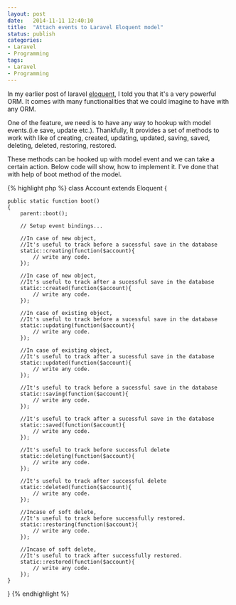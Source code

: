 ```yaml
---
layout: post
date:   2014-11-11 12:40:10
title:  "Attach events to Laravel Eloquent model"
status: publish
categories:
- Laravel
- Programming
tags:
- Laravel
- Programming
---
```


In my earlier post of laravel [eloquent](http://www.sdavara.com/delete-eloquent-model-laravel/), I told you that it's a very powerful ORM. It comes with many functionalities that we could imagine to have with any ORM.

One of the feature, we need is to have any way to hookup with model events.(i.e save, update etc.). Thankfully, It provides a set of methods to work with like of creating, created, updating, updated, saving, saved, deleting, deleted, restoring, restored.

These methods can be hooked up with model event and we can take a certain action. Below code will show, how to implement it. I've done that with help of boot method of the model.

{% highlight php %}
    class Account extends Eloquent {

    public static function boot()
    {
        parent::boot();

        // Setup event bindings...

        //In case of new object,
        //It's useful to track before a sucessful save in the database
        static::creating(function($account){
            // write any code.
        });

        //In case of new object,
        //It's useful to track after a sucessful save in the database
        static::created(function($account){
            // write any code.
        });

        //In case of existing object,
        //It's useful to track before a sucessful save in the database
        static::updating(function($account){
            // write any code.
        });

        //In case of existing object,
        //It's useful to track after a sucessful save in the database
        static::updated(function($account){
            // write any code.
        });

        //It's useful to track before a sucessful save in the database
        static::saving(function($account){
            // write any code.
        });

        //It's useful to track after a sucessful save in the database
        static::saved(function($account){
            // write any code.
        });

        //It's useful to track before successful delete
        static::deleting(function($account){
            // write any code.
        });

        //It's useful to track after successful delete
        static::deleted(function($account){
            // write any code.
        });

        //Incase of soft delete,
        //It's useful to track before successfully restored.
        static::restoring(function($account){
            // write any code.
        });

        //Incase of soft delete,
        //It's useful to track after successfully restored.
        static::restored(function($account){
            // write any code.
        });
    }

}
{% endhighlight %}
